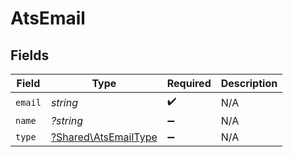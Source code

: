 # AtsEmail


## Fields

| Field                                                       | Type                                                        | Required                                                    | Description                                                 |
| ----------------------------------------------------------- | ----------------------------------------------------------- | ----------------------------------------------------------- | ----------------------------------------------------------- |
| `email`                                                     | *string*                                                    | :heavy_check_mark:                                          | N/A                                                         |
| `name`                                                      | *?string*                                                   | :heavy_minus_sign:                                          | N/A                                                         |
| `type`                                                      | [?Shared\AtsEmailType](../../Models/Shared/AtsEmailType.md) | :heavy_minus_sign:                                          | N/A                                                         |